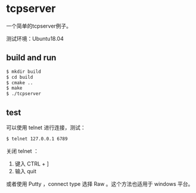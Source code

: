 # tcpserver

一个简单的tcpserver例子。

测试环境：Ubuntu18.04

## build and run

```bash
$ mkdir build
$ cd build
$ cmake ..
$ make
$ ./tcpserver
```

## test

可以使用 telnet 进行连接，测试：

```bash
$ telnet 127.0.0.1 6789
```

关闭 telnet ：

1. 键入 CTRL + ]
2. 输入 quit

或者使用 Putty ，connect type 选择 Raw 。这个方法也适用于 windows 平台。
